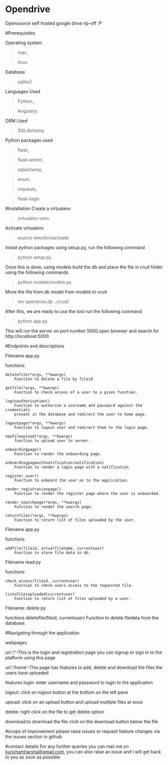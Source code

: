 # Opendrive
Opensource self hosted google drive rip-off :P 

#Prerequisites

Operating system
>mac,

>linux

Database
>sqlite3

Languages Used
>Python,

>Angularjs

ORM Used
>SQLAlchemy

Python packages used

>flask,

>flask-admin,

>sqlalchemy,

>enum,

>requests,

>flask-login


#Installation 
Create a virtualenv

>virtualenv venv

Activate virtualenv

>source venv/bin/activate

Install python packages using setup.py, run the following command

>python setup.py

Once this is done, using models build the db and place the file in crud folder using the following commands

>python models/models.py

Move the file from db model from models to crud

>mv opendrive.db ../crud/

After this, we are ready to use the tool run the following command

>python app.py

This will run the server on port number 5000,open browser and search for http://localhost:5000 


#Endpoints and descriptions

Filename app.py

functions

    deletefile(*args, **kwargs)
        Function to delete a file by fileid

    getfile(*args, **kwargs)
        Function to check access of a user to a given function.

    loginauthorisation()
        Function to authorise a username and password against the credentials
        present in the database and redirect the user to home page.

    logoutpage(*args, **kwargs)
        Function to logout user and redirect them to the login page.

    newfileupload(*args, **kwargs)
        function to upload user to server.

    onboardingpage()
        Function to render the onboarding page.

    onboardingpagewithnotification(notification)
        Function to render a login page with a notification

    register_user()
        Function to onboard the user on to the application.

    render_registrationpage()
        Function to render the register page where the user is onboarded.

    render_searchpage(*args, **kwargs)
        Function to render the search page.

    returnfiles(*args, **kwargs)
        Function to return list of files uploaded by the user.

Filename app.py

functions

    addfile(fileid, actualfilename, currentuser)
        Function to store file data in db.


Filename read.py

functions

    check_access(fileid, currentuser)
        Function to check users access to the requested file.

    listofilesuploaded(currentuser)
        Function to return list of files uploaded by a user.

Filename: delete.py

functions
    deletefile(fileid, currentuser)
        Function to delete filedata from the database.


#Navigating through the application

webpages

url:'/'-This is the login and registration page you can signup or sign in to the platform using this page

url:'/home'-This page has features to add, delete and download the files the users have uploaded

features
login: enter username and password to login to the application

logout: click on logout button at the bottom on the left pane

upload: click on an upload button and upload mulitple files at once

delete: right click on the file to get delete option

download:to download the file click on the download button below the file

#scope of improvement
please raise issues or request feature changes via the issues section in github

#contact details
For any further queries you can mail me on kunchamharsha@gmail.com,
you can also raise an issue and I will get back to you as soon as possible

